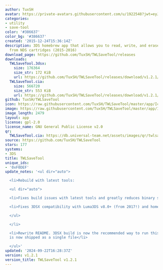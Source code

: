 ```yaml
---
author: TuxSH
avatar: https://private-avatars.githubusercontent.com/u/1922548?jwt=eyJhbGciOiJIUzI1NiIsInR5cCI6IkpXVCJ9.eyJpc3MiOiJnaXRodWIuY29tIiwiYXVkIjoicmF3LmdpdGh1YnVzZXJjb250ZW50LmNvbSIsImtleSI6ImtleTEiLCJleHAiOjE3MzQ2NzY1MDAsIm5iZiI6MTczNDY3NTMwMCwicGF0aCI6Ii91LzE5MjI1NDgifQ.lESy-WEdnrvnTnNOVBLgWogl6M405leSEdb4i-a8DXA&v=4
categories:
- utility
- save-tool
color: '#386637'
color_bg: '#386637'
created: '2015-12-24T15:36:14Z'
description: 3DS homebrew app that allows you to read, write, and erase save files
  from NDS cartridges (2015-2016)
download_page: https://github.com/TuxSH/TWLSaveTool/releases
downloads:
  TWLSaveTool.3dsx:
    size: 176364
    size_str: 172 KiB
    url: https://github.com/TuxSH/TWLSaveTool/releases/download/v1.2.1/TWLSaveTool.3dsx
  TWLSaveTool.cia:
    size: 566720
    size_str: 553 KiB
    url: https://github.com/TuxSH/TWLSaveTool/releases/download/v1.2.1/TWLSaveTool.cia
github: TuxSH/TWLSaveTool
icon: https://raw.githubusercontent.com/TuxSH/TWLSaveTool/master/app/IconLarge.png
image: https://raw.githubusercontent.com/TuxSH/TWLSaveTool/master/app/IconLarge.png
image_length: 2479
layout: app
license: gpl-2.0
license_name: GNU General Public License v2.0
qr:
  TWLSaveTool.cia: https://db.universal-team.net/assets/images/qr/twlsavetool-cia.png
source: https://github.com/TuxSH/TWLSaveTool
stars: 177
systems:
- 3DS
title: TWLSaveTool
unique_ids:
- '0xF0DEF'
update_notes: '<ul dir="auto">

  <li>Rebuild with latest tools:

  <ul dir="auto">

  <li>Fixes build issues with latest tools and greatly reduces binary size</li>

  <li>Fixes 3DSX compatibility with Luma3DS v8.0+ (from 2017!) and homebrew autoboot</li>

  </ul>

  </li>

  <li>Rewrite README. 3DSX build is now the recommended way to run this program, and
  is now shipped as a single file</li>

  </ul>'
updated: '2024-09-22T16:28:37Z'
version: v1.2.1
version_title: TWLSaveTool v1.2.1
---
```

